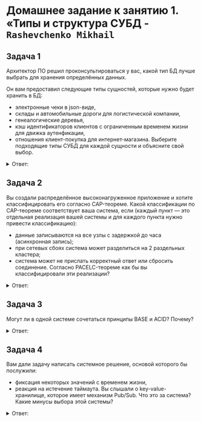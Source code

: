 # Домашнее задание к занятию 1. «Типы и структура СУБД - `Rashevchenko Mikhail`

## Задача 1

Архитектор ПО решил проконсультироваться у вас, какой тип БД лучше выбрать для хранения определённых данных.

Он вам предоставил следующие типы сущностей, которые нужно будет хранить в БД:

- электронные чеки в json-виде,
- склады и автомобильные дороги для логистической компании,
- генеалогические деревья,
- кэш идентификаторов клиентов с ограниченным временем жизни для движка аутенфикации,
- отношения клиент-покупка для интернет-магазина.
Выберите подходящие типы СУБД для каждой сущности и объясните свой выбор.

<details><summary>Ответ:</summary>
  
   - электронные чеки в json-виде: Документоориентированная NoSQL БД, умеющая хранить и предоставлять быстрый доступ к данным (MongoDB).   
   - склады и автомобильные дороги для логистической компании:  Графовая (NoSQL) СУБД, адреса и склады представляют из себя узлы, а дороги, представляют ребра.   
   - генеалогические деревья: Иерархическая БД, структура предаставлена ветвями.   
   - кэш идентификаторов клиентов с ограниченным временем жизни для движка аутенфикации: Key-Value БД (Redis), позволяет хранить значения установленное количество времени.   
   - отношения клиент-покупка для интернет-магазина: Реляционная БД (PostgreSQL), записи о клиентах имеют связи с товарами и их свойствами.

</details>

## Задача 2

Вы создали распределённое высоконагруженное приложение и хотите классифицировать его согласно CAP-теореме. Какой классификации по CAP-теореме соответствует ваша система, если (каждый пункт — это отдельная реализация вашей системы и для каждого пункта нужно привести классификацию):

- данные записываются на все узлы с задержкой до часа (асинхронная запись);
- при сетевых сбоях система может разделиться на 2 раздельных кластера;
- система может не прислать корректный ответ или сбросить соединение.
Согласно PACELC-теореме как бы вы классифицировали эти реализации?  

<details><summary>Ответ:</summary> 
  
- данные записываются на все узлы с задержкой до часа (асинхронная запись): CAP: AP / Данные записываются на все узлы с задержкой до часа (асинхронная запись) / PACELC: PC/EC
- при сетевых сбоях система может разделиться на 2 раздельных кластера: CAP: AP / При сетевых сбоях, система может разделиться на 2 раздельных кластера / PACELC: PA/EL
- система может не прислать корректный ответ или сбросить соединение: CAP: PC / Система может не прислать корректный ответ или сбросить соединение / PACELC: PC/EC
  
</details>

## Задача 3

Могут ли в одной системе сочетаться принципы BASE и ACID? Почему?

<details><summary>Ответ:</summary> 

Нет. Это разные подходы. Принципы ACID и BASE противопоставляются друг другу. ACID — согласованность важнее производительности, BASE — производительность важнее согласованности.

</details>

## Задача 4

Вам дали задачу написать системное решение, основой которого бы послужили:

- фиксация некоторых значений с временем жизни,
- реакция на истечение таймаута.
Вы слышали о key-value-хранилище, которое имеет механизм Pub/Sub. Что это за система? Какие минусы выбора этой системы?

<details><summary>Ответ:</summary>  

СУБД Redis  
Минусы: не является реляционной БД, не поддерживает SQL; существует риск потери данных, так как они хранятся в RAM. Но есть механизм репликации на диск; хранилище ограничено объемом оперативной памяти.  

</details>
